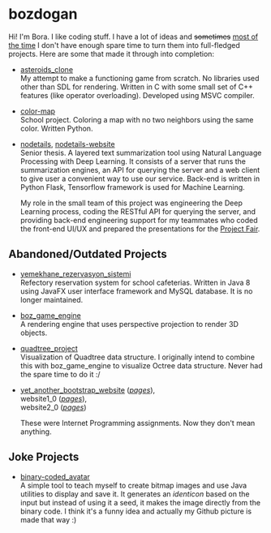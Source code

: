 # bozdogan

Hi! I'm Bora. I like coding stuff. I have a lot of ideas and <del>sometimes</del> <ins>most of the time</ins> I don't have enough spare time to turn them into full-fledged projects. Here are some that made it through into completion:

- [asteroids_clone](https://github.com/bozdogan/asteroids_clone)  
  My attempt to make a functioning game from scratch. No libraries used other than SDL for rendering. Written in C with some small set of C++ features (like operator overloading). Developed using MSVC compiler.

- [color-map](https://github.com/bozdogan/color-map)  
  School project. Coloring a map with no two neighbors using the same color. Written Python.

- [nodetails](https://github.com/bozdogan/nodetails), [nodetails-website](https://github.com/bozdogan/nodetails-website)  
  Senior thesis. A layered text summarization tool using Natural Language Processing with Deep Learning. It consists of a server that runs the summarization engines, an API for querying the server and a web client to give user a convenient way to use our service. Back-end is written in Python Flask, Tensorflow framework is used for Machine Learning.

  My role in the small team of this project was engineering the Deep Learning process, coding the RESTful API for querying the server, and providing back-end engineering support for my teammates who coded the front-end UI/UX and prepared the presentations for the [Project Fair](https://mfprojefuari.eskisehir.edu.tr/14-proje-fuar%C4%B1-ve-yar%C4%B1%C5%9Fmas%C4%B1-08-haziran-2021-0).

## Abandoned/Outdated Projects

- [yemekhane_rezervasyon_sistemi](https://github.com/bozdogan/yet_another_bootstrap_website)  
  Refectory reservation system for school cafeterias. Written in Java 8 using JavaFX user interface framework and MySQL database. It is no longer maintained.

- [boz_game_engine](https://github.com/bozdogan/boz_game_engine)  
  A rendering engine that uses perspective projection to render 3D objects.

- [quadtree_project](https://github.com/bozdogan/quadtree_project)  
  Visualization of Quadtree data structure. I originally intend to combine this with boz_game_engine to visualize Octree data structure. Never had the spare time to do it :/
  
- [yet_another_bootstrap_website](https://github.com/bozdogan/yet_another_bootstrap_website) ([*pages*](https://bozdogan.github.io/yet_another_bootstrap_website/)),  
  website1_0 ([*pages*](https://bozdogan.github.io/website1_0/)),  
  website2_0 ([*pages*](https://bozdogan.github.io/website2_0/))  
  
  These were Internet Programming assignments. Now they don't mean anything.

## Joke Projects

- [binary-coded_avatar](https://github.com/bozdogan/binary-coded_avatar)  
  A simple tool to teach myself to create bitmap images and use Java utilities to display and save it. It generates an *identicon* based on the input but instead of using it a seed, it makes the image directly from the binary code. I think it's a funny idea and actually my Github picture is made that way :) 

